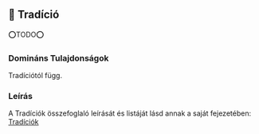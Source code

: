 ## 🔵 Tradíció

⭕TODO⭕

### Domináns Tulajdonságok

Tradíciótól függ.

### Leírás

A Tradíciók összefoglaló leírását és listáját lásd annak a saját fejezetében: [Tradíciók](../050_tradiciok.md)
